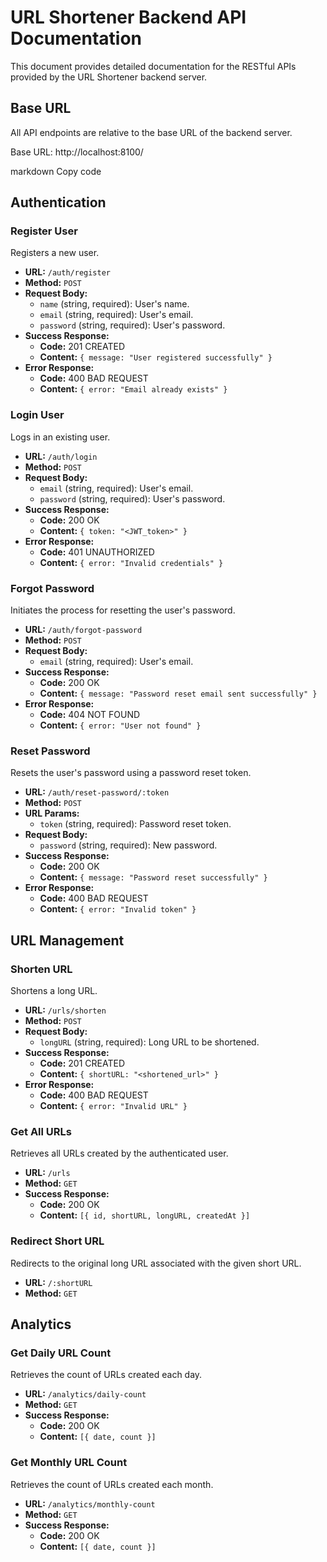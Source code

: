 # URL Shortener Backend API Documentation

This document provides detailed documentation for the RESTful APIs provided by the URL Shortener backend server.

## Base URL

All API endpoints are relative to the base URL of the backend server.

Base URL: http://localhost:8100/

markdown
Copy code

## Authentication

### Register User

Registers a new user.

- **URL:** `/auth/register`
- **Method:** `POST`
- **Request Body:**
  - `name` (string, required): User's name.
  - `email` (string, required): User's email.
  - `password` (string, required): User's password.
- **Success Response:**
  - **Code:** 201 CREATED
  - **Content:** `{ message: "User registered successfully" }`
- **Error Response:**
  - **Code:** 400 BAD REQUEST
  - **Content:** `{ error: "Email already exists" }`

### Login User

Logs in an existing user.

- **URL:** `/auth/login`
- **Method:** `POST`
- **Request Body:**
  - `email` (string, required): User's email.
  - `password` (string, required): User's password.
- **Success Response:**
  - **Code:** 200 OK
  - **Content:** `{ token: "<JWT_token>" }`
- **Error Response:**
  - **Code:** 401 UNAUTHORIZED
  - **Content:** `{ error: "Invalid credentials" }`

### Forgot Password

Initiates the process for resetting the user's password.

- **URL:** `/auth/forgot-password`
- **Method:** `POST`
- **Request Body:**
  - `email` (string, required): User's email.
- **Success Response:**
  - **Code:** 200 OK
  - **Content:** `{ message: "Password reset email sent successfully" }`
- **Error Response:**
  - **Code:** 404 NOT FOUND
  - **Content:** `{ error: "User not found" }`

### Reset Password

Resets the user's password using a password reset token.

- **URL:** `/auth/reset-password/:token`
- **Method:** `POST`
- **URL Params:**
  - `token` (string, required): Password reset token.
- **Request Body:**
  - `password` (string, required): New password.
- **Success Response:**
  - **Code:** 200 OK
  - **Content:** `{ message: "Password reset successfully" }`
- **Error Response:**
  - **Code:** 400 BAD REQUEST
  - **Content:** `{ error: "Invalid token" }`

## URL Management

### Shorten URL

Shortens a long URL.

- **URL:** `/urls/shorten`
- **Method:** `POST`
- **Request Body:**
  - `longURL` (string, required): Long URL to be shortened.
- **Success Response:**
  - **Code:** 201 CREATED
  - **Content:** `{ shortURL: "<shortened_url>" }`
- **Error Response:**
  - **Code:** 400 BAD REQUEST
  - **Content:** `{ error: "Invalid URL" }`

### Get All URLs

Retrieves all URLs created by the authenticated user.

- **URL:** `/urls`
- **Method:** `GET`
- **Success Response:**
  - **Code:** 200 OK
  - **Content:** `[{ id, shortURL, longURL, createdAt }]`

### Redirect Short URL

Redirects to the original long URL associated with the given short URL.

- **URL:** `/:shortURL`
- **Method:** `GET`

## Analytics

### Get Daily URL Count

Retrieves the count of URLs created each day.

- **URL:** `/analytics/daily-count`
- **Method:** `GET`
- **Success Response:**
  - **Code:** 200 OK
  - **Content:** `[{ date, count }]`

### Get Monthly URL Count

Retrieves the count of URLs created each month.

- **URL:** `/analytics/monthly-count`
- **Method:** `GET`
- **Success Response:**
  - **Code:** 200 OK
  - **Content:** `[{ date, count }]`
